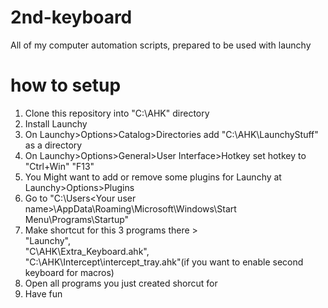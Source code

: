 # 2nd-keyboard
All of my computer automation scripts, prepared to be used with launchy


# how to setup
1. Clone this repository into "C:\AHK\" directory
2. Install Launchy
3. On Launchy>Options>Catalog>Directories add "C:\AHK\LaunchyStuff" as a directory
4. On Launchy>Options>General>User Interface>Hotkey set hotkey to "Ctrl+Win" "F13"
5. You Might want to add or remove some plugins for Launchy at Launchy>Options>Plugins
6. Go to "C:\Users\<Your user name>\AppData\Roaming\Microsoft\Windows\Start Menu\Programs\Startup"
7. Make shortcut for this 3 programs there >  
  "Launchy",  
  "C\AHK\Extra_Keyboard.ahk",  
  "C:\AHK\Intercept\intercept_tray.ahk"(if you want to enable second keyboard for macros)  
8. Open all programs you just created shorcut for
9. Have fun
